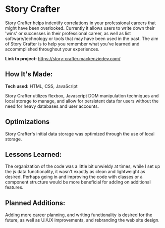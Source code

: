 # Story Crafter
Story Crafter helps indentify correlations in your professional careers that might have been overlooked. Currently it allows users to write down their 'wins' or successes in their professional career, as well as list software/technology or tools that may have been used in the past. The aim of Story Crafter is to help you remember what you've learned and accommplished throughout your experiences.


**Link to project:** https://story-crafter.mackenziedev.com/



## How It's Made:

**Tech used:** HTML, CSS, JavaScript 

Story Crafter utilizes flexbox, Javascript DOM manipulation techniques and local storage to manage, and allow for persistent data for users without the need for heavy databases and user accounts. 

## Optimizations

Story Crafter's initial data storage was optimized through the use of local storage. 

## Lessons Learned:

The organization of the code was a little bit unwieldy at times, while I set up the js data functionality, it wasn't exactly as clean and lightweight as desired. Perhaps going in and improving the code with classes or a component structure would be more beneficial for adding on additional features. 

## Planned Additions: 

Adding more career planning, and writing functionality is desired for the future, as well as UI/UX improvements, and rebranding the web site design.
